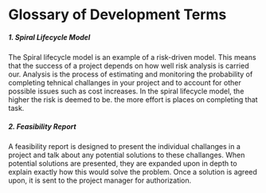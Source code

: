 # Glossary of Development Terms

##### 1. Spiral Lifecycle Model

The Spiral lifecycle model is an example of a risk-driven model. This means that the success of a project depends on how well risk analysis is carried our. Analysis is the process of estimating and monitoring the probability of completing tehnical challanges in your project and to account for other possible issues such as cost increases. In the spiral lifecycle model, the higher the risk is deemed to be. the more effort is places on completing that task.

##### 2.  Feasibility Report

A feasibility report is designed to present the individual challanges in a project and talk about any potential solutions to these challanges. When potential solutions are presented, they are expanded upon in depth to explain exactly how this would solve the problem. Once a solution is agreed upon, it is sent to the project manager for authorization.


